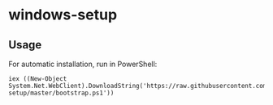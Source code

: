 # windows-setup

## Usage
For automatic installation, run in PowerShell:
```
iex ((New-Object System.Net.WebClient).DownloadString('https://raw.githubusercontent.com/danclien/windows-setup/master/bootstrap.ps1'))
```